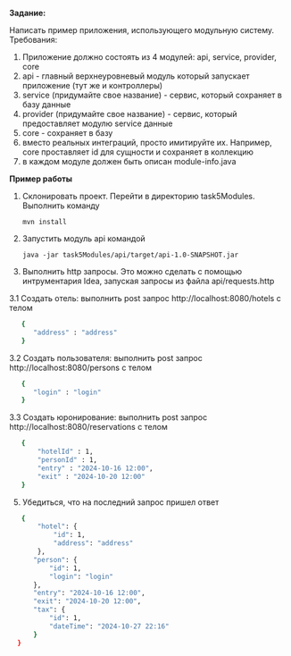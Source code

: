 **Задание:**

Написать пример приложения, использующего модульную систему.
Требования:
1) Приложение должно состоять из 4 модулей: api, service, provider, core
2) api - главный верхнеуровневый модуль который запускает приложение (тут же и контроллеры)
3) service (придумайте свое название) - сервис, который сохраняет в базу данные
4) provider (придумайте свое название) - сервис, который предоставляет модулю service данные
5) core - сохраняет в базу
6) вместо реальных интеграций, просто имитируйте их. Например, core проставляет id для сущности и сохраняет в коллекцию
7) в каждом модуле должен быть описан module-info.java
   
**Пример работы**

1. Склонировать проект. Перейти в директорию task5Modules. Выполнить команду 

    `mvn install`


2. Запустить модуль api командой

    `java -jar task5Modules/api/target/api-1.0-SNAPSHOT.jar`


3. Выполнить http запросы. Это можно сделать с помощью интрументария Idea, запуская запросы из файла api/requests.http

    
3.1 Создать отель: выполнить post запрос http://localhost:8080/hotels с телом



 ```bash
    {
       "address" : "address"
    }
 ```
3.2 Создать пользователя: выполнить post запрос http://localhost:8080/persons с телом 

 ```bash    
    {
       "login" : "login"
    }
```
   
3.3 Создать юронирование: выполнить post запрос http://localhost:8080/reservations с телом 

 ```bash
    {
        "hotelId" : 1,
        "personId" : 1,
        "entry" : "2024-10-16 12:00",
        "exit" : "2024-10-20 12:00"
    }
```

5. Убедиться, что на последний запрос пришел ответ

 ```bash
    {
        "hotel": {
            "id": 1,
            "address": "address"
        },
       "person": {
           "id": 1,
           "login": "login"
       },
       "entry": "2024-10-16 12:00",
       "exit": "2024-10-20 12:00",
       "tax": {
           "id": 1,
           "dateTime": "2024-10-27 22:16"
       }
   }
 ```

